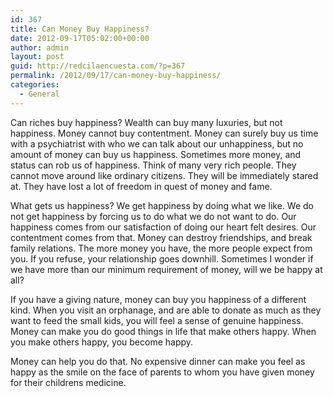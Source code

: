 ```yaml
---
id: 367
title: Can Money Buy Happiness?
date: 2012-09-17T05:02:00+00:00
author: admin
layout: post
guid: http://redcilaencuesta.com/?p=367
permalink: /2012/09/17/can-money-buy-happiness/
categories:
  - General
---
```

Can riches buy happiness? Wealth can buy many luxuries, but not happiness. Money cannot buy contentment. Money can surely buy us time with a psychiatrist with who we can talk about our unhappiness, but no amount of money can buy us happiness. Sometimes more money, and status can rob us of happiness. Think of many very rich people. They cannot move around like ordinary citizens. They will be immediately stared at. They have lost a lot of freedom in quest of money and fame.

What gets us happiness? We get happiness by doing what we like. We do not get happiness by forcing us to do what we do not want to do. Our happiness comes from our satisfaction of doing our heart felt desires. Our contentment comes from that. Money can destroy friendships, and break family relations. The more money you have, the more people expect from you. If you refuse, your relationship goes downhill. Sometimes I wonder if we have more than our minimum requirement of money, will we be happy at all?

If you have a giving nature, money can buy you happiness of a different kind. When you visit an orphanage, and are able to donate as much as they want to feed the small kids, you will feel a sense of genuine happiness. Money can make you do good things in life that make others happy. When you make others happy, you become happy.
  
Money can help you do that. No expensive dinner can make you feel as happy as the smile on the face of parents to whom you have given money for their childrens medicine.